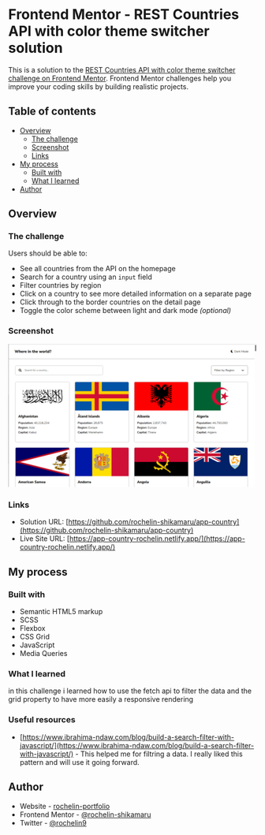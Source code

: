 # Frontend Mentor - REST Countries API with color theme switcher solution

This is a solution to the [REST Countries API with color theme switcher challenge on Frontend Mentor](https://www.frontendmentor.io/challenges/rest-countries-api-with-color-theme-switcher-5cacc469fec04111f7b848ca). Frontend Mentor challenges help you improve your coding skills by building realistic projects. 

## Table of contents

- [Overview](#overview)
  - [The challenge](#the-challenge)
  - [Screenshot](#screenshot)
  - [Links](#links)
- [My process](#my-process)
  - [Built with](#built-with)
  - [What I learned](#what-i-learned)
- [Author](#author)



## Overview

### The challenge

Users should be able to:

- See all countries from the API on the homepage
- Search for a country using an `input` field
- Filter countries by region
- Click on a country to see more detailed information on a separate page
- Click through to the border countries on the detail page
- Toggle the color scheme between light and dark mode *(optional)*

### Screenshot

![](./assets/country.png)


### Links

- Solution URL: [https://github.com/rochelin-shikamaru/app-country](https://github.com/rochelin-shikamaru/app-country)
- Live Site URL: [https://app-country-rochelin.netlify.app/](https://app-country-rochelin.netlify.app/)

## My process

### Built with

- Semantic HTML5 markup
- SCSS
- Flexbox
- CSS Grid
- JavaScript
- Media Queries

### What I learned
in this challenge i learned how to use the fetch api to filter the data and the grid property to have more easily a responsive rendering


### Useful resources

- [https://www.ibrahima-ndaw.com/blog/build-a-search-filter-with-javascript/](https://www.ibrahima-ndaw.com/blog/build-a-search-filter-with-javascript/) - This helped me for filtring a data. I really liked this pattern and will use it going forward.

## Author

- Website - [rochelin-portfolio](https://rochelin-portfolio.netlify.app)
- Frontend Mentor - [@rochelin-shikamaru](https://www.frontendmentor.io/profile/rochelin-shikamaru)
- Twitter - [@rochelin9](https://twitter.com/rochelin9)

